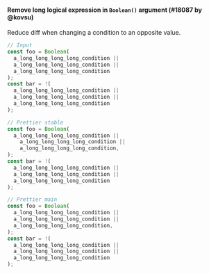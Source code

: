 #### Remove long logical expression in `Boolean()` argument (#18087 by @kovsu)

Reduce diff when changing a condition to an opposite value.

<!-- prettier-ignore -->
```js
// Input
const foo = Boolean(
  a_long_long_long_long_condition ||
  a_long_long_long_long_condition ||
  a_long_long_long_long_condition
);
const bar = !(
  a_long_long_long_long_condition ||
  a_long_long_long_long_condition ||
  a_long_long_long_long_condition
);

// Prettier stable
const foo = Boolean(
  a_long_long_long_long_condition ||
    a_long_long_long_long_condition ||
    a_long_long_long_long_condition,
);
const bar = !(
  a_long_long_long_long_condition ||
  a_long_long_long_long_condition ||
  a_long_long_long_long_condition
);

// Prettier main
const foo = Boolean(
  a_long_long_long_long_condition ||
  a_long_long_long_long_condition ||
  a_long_long_long_long_condition,
);
const bar = !(
  a_long_long_long_long_condition ||
  a_long_long_long_long_condition ||
  a_long_long_long_long_condition
);
```
